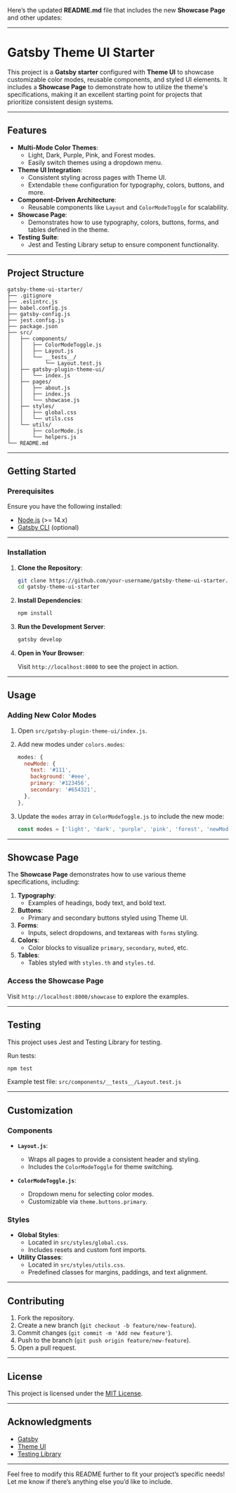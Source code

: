 Here’s the updated **README.md** file that includes the new **Showcase Page** and other updates:

---

# Gatsby Theme UI Starter

This project is a **Gatsby starter** configured with **Theme UI** to showcase customizable color modes, reusable components, and styled UI elements. It includes a **Showcase Page** to demonstrate how to utilize the theme's specifications, making it an excellent starting point for projects that prioritize consistent design systems.

---

## Features

- **Multi-Mode Color Themes**:
  - Light, Dark, Purple, Pink, and Forest modes.
  - Easily switch themes using a dropdown menu.
- **Theme UI Integration**:
  - Consistent styling across pages with Theme UI.
  - Extendable `theme` configuration for typography, colors, buttons, and more.
- **Component-Driven Architecture**:
  - Reusable components like `Layout` and `ColorModeToggle` for scalability.
- **Showcase Page**:
  - Demonstrates how to use typography, colors, buttons, forms, and tables defined in the theme.
- **Testing Suite**:
  - Jest and Testing Library setup to ensure component functionality.

---

## Project Structure

```
gatsby-theme-ui-starter/
├── .gitignore
├── .eslintrc.js
├── babel.config.js
├── gatsby-config.js
├── jest.config.js
├── package.json
├── src/
│   ├── components/
│   │   ├── ColorModeToggle.js
│   │   ├── Layout.js
│   │   └── __tests__/
│   │       └── Layout.test.js
│   ├── gatsby-plugin-theme-ui/
│   │   └── index.js
│   ├── pages/
│   │   ├── about.js
│   │   ├── index.js
│   │   └── showcase.js
│   ├── styles/
│   │   ├── global.css
│   │   └── utils.css
│   └── utils/
│       ├── colorMode.js
│       └── helpers.js
└── README.md
```

---

## Getting Started

### Prerequisites

Ensure you have the following installed:

- [Node.js](https://nodejs.org/) (>= 14.x)
- [Gatsby CLI](https://www.gatsbyjs.com/docs/reference/gatsby-cli/) (optional)

---

### Installation

1. **Clone the Repository**:

   ```bash
   git clone https://github.com/your-username/gatsby-theme-ui-starter.git
   cd gatsby-theme-ui-starter
   ```

2. **Install Dependencies**:

   ```bash
   npm install
   ```

3. **Run the Development Server**:

   ```bash
   gatsby develop
   ```

4. **Open in Your Browser**:

   Visit `http://localhost:8000` to see the project in action.

---

## Usage

### Adding New Color Modes

1. Open `src/gatsby-plugin-theme-ui/index.js`.
2. Add new modes under `colors.modes`:

   ```javascript
   modes: {
     newMode: {
       text: '#111',
       background: '#eee',
       primary: '#123456',
       secondary: '#654321',
     },
   },
   ```

3. Update the `modes` array in `ColorModeToggle.js` to include the new mode:

   ```javascript
   const modes = ['light', 'dark', 'purple', 'pink', 'forest', 'newMode'];
   ```

---

## Showcase Page

The **Showcase Page** demonstrates how to use various theme specifications, including:

1. **Typography**:
   - Examples of headings, body text, and bold text.
2. **Buttons**:
   - Primary and secondary buttons styled using Theme UI.
3. **Forms**:
   - Inputs, select dropdowns, and textareas with `forms` styling.
4. **Colors**:
   - Color blocks to visualize `primary`, `secondary`, `muted`, etc.
5. **Tables**:
   - Tables styled with `styles.th` and `styles.td`.

### Access the Showcase Page

Visit `http://localhost:8000/showcase` to explore the examples.

---

## Testing

This project uses Jest and Testing Library for testing.

Run tests:

```bash
npm test
```

Example test file: `src/components/__tests__/Layout.test.js`

---

## Customization

### Components

- **`Layout.js`**:
  - Wraps all pages to provide a consistent header and styling.
  - Includes the `ColorModeToggle` for theme switching.

- **`ColorModeToggle.js`**:
  - Dropdown menu for selecting color modes.
  - Customizable via `theme.buttons.primary`.

### Styles

- **Global Styles**:
  - Located in `src/styles/global.css`.
  - Includes resets and custom font imports.
- **Utility Classes**:
  - Located in `src/styles/utils.css`.
  - Predefined classes for margins, paddings, and text alignment.

---

## Contributing

1. Fork the repository.
2. Create a new branch (`git checkout -b feature/new-feature`).
3. Commit changes (`git commit -m 'Add new feature'`).
4. Push to the branch (`git push origin feature/new-feature`).
5. Open a pull request.

---

## License

This project is licensed under the [MIT License](LICENSE).

---

## Acknowledgments

- [Gatsby](https://www.gatsbyjs.com/)
- [Theme UI](https://theme-ui.com/)
- [Testing Library](https://testing-library.com/)

---

Feel free to modify this README further to fit your project’s specific needs! Let me know if there’s anything else you’d like to include.
